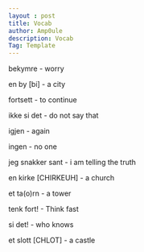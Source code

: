 ```yaml
---
layout : post
title: Vocab
author: Amp0ule
description: Vocab
Tag: Template
---
```



bekymre - worry

en by [bi] -  a city

fortsett - to continue

ikke si det - do not say that

igjen - again

ingen - no one

jeg snakker sant - i am telling the truth

en kirke [CHIRKEUH] - a church



et ta(o)rn - a tower

tenk fort! - Think fast

si det! - who knows

et slott [CHLOT] - a castle
